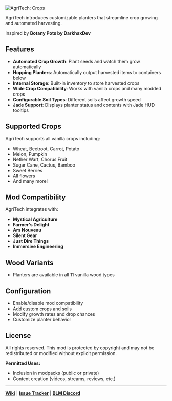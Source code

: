 ![AgriTech: Crops](https://deonjonker.com/blm/agritech/agritech_banner_2.png)

AgriTech introduces customizable planters that streamline crop growing and automated harvesting.

Inspired by **Botany Pots by DarkhaxDev**

## Features

- **Automated Crop Growth**: Plant seeds and watch them grow automatically
- **Hopping Planters**: Automatically output harvested items to containers below
- **Internal Storage**: Built-in inventory to store harvested crops
- **Wide Crop Compatibility**: Works with vanilla crops and many modded crops
- **Configurable Soil Types**: Different soils affect growth speed
- **Jade Support**: Displays planter status and contents with Jade HUD tooltips

## Supported Crops

AgriTech supports all vanilla crops including:
- Wheat, Beetroot, Carrot, Potato
- Melon, Pumpkin
- Nether Wart, Chorus Fruit
- Sugar Cane, Cactus, Bamboo
- Sweet Berries
- All flowers
- And many more!

## Mod Compatibility

AgriTech integrates with:
- **Mystical Agriculture**
- **Farmer's Delight**
- **Ars Nouveau**
- **Silent Gear**
- **Just Dire Things**
- **Immersive Engineering**

## Wood Variants
- Planters are available in all 11 vanilla wood types

## Configuration

- Enable/disable mod compatibility
- Add custom crops and soils
- Modify growth rates and drop chances
- Customize planter behavior

## License

All rights reserved. This mod is protected by copyright and may not be redistributed or modified without explicit permission.

**Permitted Uses:**

-   Inclusion in modpacks (public or private)
-   Content creation (videos, streams, reviews, etc.)

----------

[**Wiki**](https://github.com/blocklogicmodding/AgriTech/wiki) | [**Issue Tracker**](https://github.com/blocklogicmodding/AgriTech/issues) | [**BLM Discord**](https://discord.gg/YtdA3AMqsXe)
